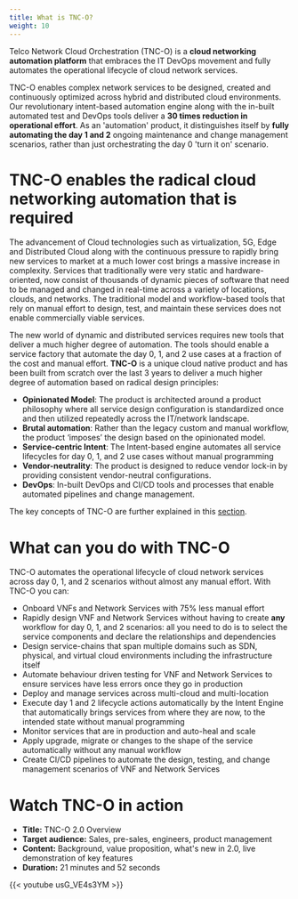 ```yaml
---
title: What is TNC-O?
weight: 10
---
```

Telco Network Cloud Orchestration (TNC-O) is a **cloud networking automation platform** that embraces the IT DevOps movement and fully automates the operational lifecycle of cloud network services. 

TNC-O enables complex network services to be designed, created and continuously optimized across hybrid and distributed cloud environments. Our revolutionary  intent-based automation engine along with the in-built automated test and DevOps tools deliver a **30 times reduction in operational effort**. As an 'automation' product, it distinguishes itself by **fully automating the day 1 and 2** ongoing maintenance and change management scenarios, rather than just orchestrating the day 0 'turn it on' scenario.


# TNC-O enables the radical cloud networking automation that is required

The advancement of Cloud technologies such as virtualization, 5G, Edge and Distributed Cloud along with the continuous pressure to rapidly bring new services to market at a much lower cost brings a massive increase in complexity. Services that traditionally were very static and hardware-oriented, now consist of thousands of dynamic pieces of software that need to be managed and changed in real-time across a variety of locations, clouds, and networks. The traditional model and workflow-based tools that rely on manual effort to design, test, and maintain these services does not enable commercially viable services.

The new world of dynamic and distributed services requires new tools that deliver a much higher degree of automation. The tools should enable a service factory that automate the day 0, 1, and 2 use cases at a fraction of the cost and manual effort. **TNC-O** is a unique cloud native product and has been built from scratch over the last 3 years to deliver a much higher degree of automation based on radical design principles:

* **Opinionated Model**: The product is architected around a product philosophy where all service design configuration is standardized once and then utilized repeatedly across the IT/network landscape.
* **Brutal automation**: Rather than the legacy custom and manual workflow, the product ‘imposes’ the design based on the opinionated model.
* **Service-centric Intent**: The Intent-based engine automates all service lifecycles for day 0, 1, and 2 use cases without manual programming 
* **Vendor-neutrality**: The product is designed to reduce vendor lock-in by providing consistent vendor-neutral configurations.
* **DevOps**: In-built DevOps and CI/CD tools and processes that enable automated pipelines and change management.

The key concepts of TNC-O are further explained in this [section](/content/key-concepts).

# What can you do with TNC-O

TNC-O automates the operational lifecycle of cloud network services across day 0, 1, and 2 scenarios without almost any manual effort. With TNC-O you can:

* Onboard VNFs and Network Services with 75% less manual effort
* Rapidly design VNF and Network Services without having to create **any** workflow for day 0, 1, and 2 scenarios: all you need to do is to select the service components and declare the relationships and dependencies
* Design service-chains that span multiple domains such as SDN, physical, and virtual cloud environments including the infrastructure itself
* Automate behaviour driven testing for VNF and Network Services to ensure services have less errors once they go in production
* Deploy and manage services across multi-cloud and multi-location
* Execute day 1 and 2 lifecycle actions automatically by the Intent Engine that automatically brings services from where they are now, to the intended state without manual programming
* Monitor services that are in production and auto-heal and scale
* Apply upgrade, migrate or changes to the shape of the service automatically without any manual workflow
* Create CI/CD pipelines to automate the design, testing, and change management scenarios of VNF and Network Services

# Watch TNC-O in action

 - **Title:** TNC-O 2.0 Overview
 - **Target audience:** Sales, pre-sales, engineers, product management
 - **Content:** Background, value proposition, what's new in 2.0, live demonstration of key features
 - **Duration:** 21 minutes and 52 seconds

{{< youtube usG_VE4s3YM >}}


